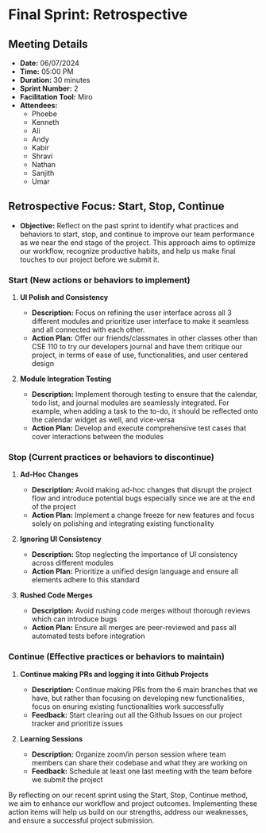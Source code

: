 # Final Sprint: Retrospective

## Meeting Details
- **Date:** 06/07/2024
- **Time:** 05:00 PM
- **Duration:** 30 minutes
- **Sprint Number:** 2
- **Facilitation Tool:** Miro
- **Attendees:**
  - Phoebe
  - Kenneth
  - Ali
  - Andy
  - Kabir
  - Shravi
  - Nathan
  - Sanjith
  - Umar

## Retrospective Focus: Start, Stop, Continue
- **Objective:** Reflect on the past sprint to identify what practices and behaviors to start, stop, and continue to improve our team performance as we near the end stage of the project. This approach aims to optimize our workflow, recognize productive habits, and help us make final touches to our project before we submit it. 

### Start (New actions or behaviors to implement)
1. **UI Polish and Consistency**
   - **Description:** Focus on refining the user interface across all 3 different modules and prioritize user interface to make it seamless and all connected with each other. 
   - **Action Plan:** Offer our friends/classmates in other classes other than CSE 110 to try our developers journal and have them critique our project, in terms of ease of use, functionalities, and user centered design

2. **Module Integration Testing**
   - **Description:** Implement thorough testing to ensure that the calendar, todo list, and journal modules are seamlessly integrated. For example, when adding a task to the to-do, it should be reflected onto the calendar widget as well, and vice-versa 
   - **Action Plan:** Develop and execute comprehensive test cases that cover interactions between the modules

### Stop (Current practices or behaviors to discontinue)
1. **Ad-Hoc Changes**
   - **Description:** Avoid making ad-hoc changes that disrupt the project flow and introduce potential bugs especially since we are at the end of the project
   - **Action Plan:** Implement a change freeze for new features and focus solely on polishing and integrating existing functionality

2. **Ignoring UI Consistency**
   - **Description:** Stop neglecting the importance of UI consistency across different modules
   - **Action Plan:** Prioritize a unified design language and ensure all elements adhere to this standard

3. **Rushed Code Merges**
   - **Description:** Avoid rushing code merges without thorough reviews which can introduce bugs
   - **Action Plan:** Ensure all merges are peer-reviewed and pass all automated tests before integration

### Continue (Effective practices or behaviors to maintain)
1. **Continue making PRs and logging it into Github Projects**
   - **Description:** Continue making PRs from the 6 main branches that we have, but rather than focusing on developing new functionalities, focus on enuring existing functionalities work successfully
   - **Feedback:** Start clearing out all the Github Issues on our project tracker and prioritize issues 

2. **Learning Sessions**
   - **Description:** Organize zoom/in person session where team members can share their codebase and what they are working on
   - **Feedback:** Schedule at least one last meeting with the team before we submit the project

By reflecting on our recent sprint using the Start, Stop, Continue method, we aim to enhance our workflow and project outcomes. Implementing these action items will help us build on our strengths, address our weaknesses, and ensure a successful project submission.





